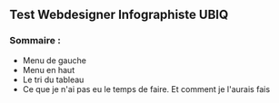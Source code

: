 <h2>Test Webdesigner Infographiste UBIQ</h2>


<h3>Sommaire :</h3>
<ul>
    <li>Menu de gauche</li>
    <li>Menu en haut</li>
    <li>Le tri du tableau</li>
    <li>Ce que je n'ai pas eu le temps de faire. Et comment je l'aurais fais</li>
</ul>